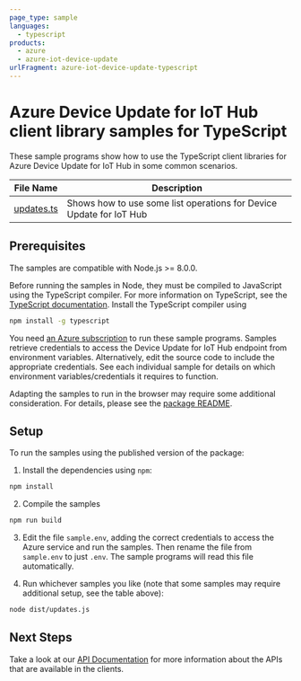 ```yaml
---
page_type: sample
languages:
  - typescript
products:
  - azure
  - azure-iot-device-update
urlFragment: azure-iot-device-update-typescript
---
```


# Azure Device Update for IoT Hub client library samples for TypeScript

These sample programs show how to use the TypeScript client libraries for Azure Device Update for IoT Hub in some common scenarios.

| **File Name**         | **Description**                                                     |
| --------------------- | ------------------------------------------------------------------- |
| [updates.ts][updates] | Shows how to use some list operations for Device Update for IoT Hub |

## Prerequisites

The samples are compatible with Node.js >= 8.0.0.

Before running the samples in Node, they must be compiled to JavaScript using the TypeScript compiler. For more information on TypeScript, see the [TypeScript documentation][typescript]. Install the TypeScript compiler using

```bash
npm install -g typescript
```

You need [an Azure subscription][freesub] to run these sample programs. Samples retrieve credentials to access the Device Update for IoT Hub endpoint from environment variables. Alternatively, edit the source code to include the appropriate credentials. See each individual sample for details on which environment variables/credentials it requires to function.

Adapting the samples to run in the browser may require some additional consideration. For details, please see the [package README][package].

## Setup

To run the samples using the published version of the package:

1. Install the dependencies using `npm`:

```bash
npm install
```

2. Compile the samples

```bash
npm run build
```

3. Edit the file `sample.env`, adding the correct credentials to access the Azure service and run the samples. Then rename the file from `sample.env` to just `.env`. The sample programs will read this file automatically.

4. Run whichever samples you like (note that some samples may require additional setup, see the table above):

```bash
node dist/updates.js
```

## Next Steps

Take a look at our [API Documentation][apiref] for more information about the APIs that are available in the clients.

[updates]: https://github.com/Azure/azure-sdk-for-js/blob/c9514676793d3155efe3629d02d1170806e7a838/sdk/deviceupdate/iot-device-update/samples/typescript/src/updates.ts
[apiref]: https://docs.microsoft.com/javascript/api
[freesub]: https://azure.microsoft.com/free/
[package]: https://github.com/Azure/azure-sdk-for-js/blob/c9514676793d3155efe3629d02d1170806e7a838/sdk/deviceupdate/iot-device-update/README.md
[typescript]: https://www.typescriptlang.org/docs/home.html
